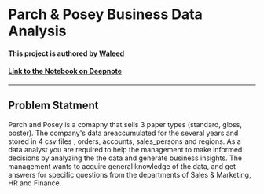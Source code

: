 # Parch & Posey Business Data Analysis

#### This project is authored by [Waleed](https://www.linkedin.com/in/waleed-data-anayst18574/)
#### [Link to the Notebook on Deepnote](https://deepnote.com/@waleed-abdulla/ParchandPoseyDataAnalytics-Cim_d6oYTlSZ9GyIjjfnSA)
<!-- #### [Link to the Notebook on Colab](https://colab.research.google.com/github/Waleed18574/Waleed_Data_Analyst_Portfolio_Projects/blob/main/Python_Data_Analytics_Projects/Business_Data_Analysis_Projects/Parch%26Posey_Business_Data_Analysis/notebook/Parch%26PoseyDataAnalytics_Colab.ipynb) -->
_____

## Problem Statment
Parch and Posey is a comapny that sells 3 paper types (standard, gloss, poster). The company's data areaccumulated for the several years and stored in 4 csv files ; orders, accounts, sales_persons and regions. As a data analyst you are required to help the management to make informed decisions by analyzing the the data and generate business insights. The management wants to acquire general knowledge of the data, and get answers for specific questions from the departments of Sales & Marketing, HR and Finance.
